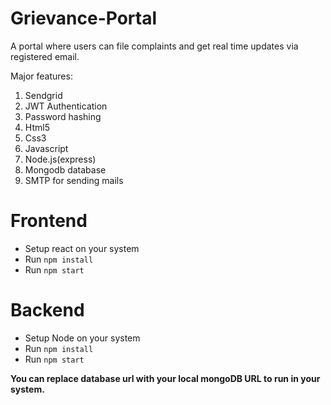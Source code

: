 # Grievance-Portal
A portal where users can file complaints and get real time updates via registered email.

Major features:
1. Sendgrid 
2. JWT Authentication 
3. Password hashing
4. Html5
5. Css3
6. Javascript
7. Node.js(express)
8. Mongodb database
9. SMTP for sending mails

# Frontend
- Setup react on your system
- Run `npm install`
- Run `npm start`


# Backend
- Setup Node on your system
- Run `npm install`
- Run `npm start`

<strong>You can replace database url with your local mongoDB URL to run in your system.</strong>
